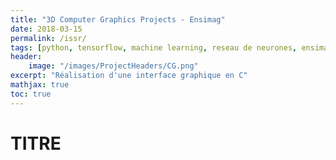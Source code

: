 ```yaml
---
title: "3D Computer Graphics Projects - Ensimag"
date: 2018-03-15
permalink: /issr/
tags: [python, tensorflow, machine learning, reseau de neurones, ensimag]
header:
    image: "/images/ProjectHeaders/CG.png"
excerpt: "Réalisation d'une interface graphique en C"
mathjax: true
toc: true
---
```


# TITRE